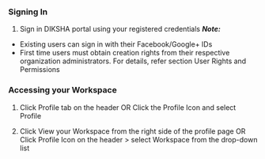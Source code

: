 ### Signing In 
1. Sign in DIKSHA portal using your registered credentials
***Note:***
- Existing users can sign in with their Facebook/Google+ IDs
- First time users must obtain creation rights from their respective organization administrators. For details, refer section User Rights and Permissions

### Accessing your Workspace
1. Click Profile tab on the header 
		OR
	Click the Profile Icon and select Profile
    <Image>
  
1. Click View your Workspace from the right side of the profile page 
				OR
	Click Profile Icon on the header > select Workspace from the drop-down list
  	<Image>
